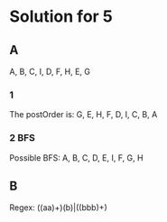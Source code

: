 # Solution for 5

## A

A, B, C, I, D, F, H, E, G

### 1

The postOrder is: G, E, H, F, D, I, C, B, A

### 2 BFS

Possible BFS: A, B, C, D, E, I, F, G, H

## B

Regex: ((aa)+)(b)|((bbb)+)